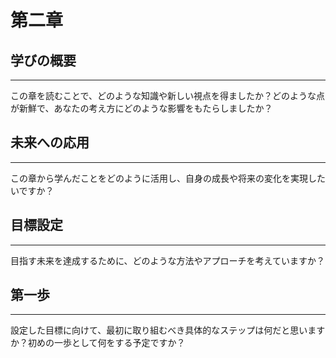 # 第二章
## 学びの概要

---

この章を読むことで、どのような知識や新しい視点を得ましたか？どのような点が新鮮で、あなたの考え方にどのような影響をもたらしましたか？

## 未来への応用

---

この章から学んだことをどのように活用し、自身の成長や将来の変化を実現したいですか？

## 目標設定

---

目指す未来を達成するために、どのような方法やアプローチを考えていますか？

## 第一歩

---

設定した目標に向けて、最初に取り組むべき具体的なステップは何だと思いますか？初めの一歩として何をする予定ですか？
